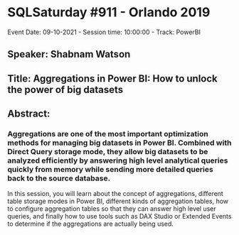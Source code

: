 # SQLSaturday #911 - Orlando 2019
Event Date: 09-10-2021 - Session time: 10:00:00 - Track: PowerBI
## Speaker: Shabnam Watson
## Title: Aggregations in Power BI: How to unlock the power of big datasets
## Abstract:
### Aggregations are one of the most important optimization methods for managing big datasets in Power BI. Combined with Direct Query storage mode, they allow big datasets to be analyzed efficiently by answering high level analytical queries quickly from memory while sending more detailed queries back to the source database.

In this session, you will learn about the concept of aggregations, different table storage modes in Power BI, different kinds of aggregation tables, how to configure aggregation tables so that they can answer high level user queries, and finally how to use tools such as DAX Studio or Extended Events to determine if the aggregations are actually being used.
